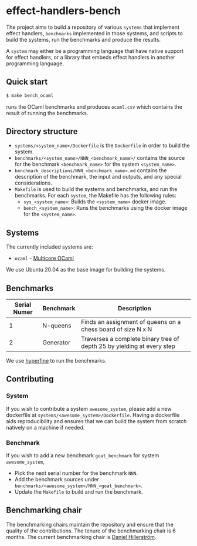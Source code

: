 # effect-handlers-bench

The project aims to build a repository of various `systems` that implement
effect handlers, `benchmarks` implemented in those systems, and scripts to
build the systems, run the benchmarks and produce the results.

A `system` may either be a programming language that have native support for
effect handlers, or a library that embeds effect handlers in another programming
language.

## Quick start

```bash
$ make bench_ocaml
```

runs the OCaml benchmarks and produces `ocaml.csv` which contains the result of
running the benchmarks.

## Directory structure

+ `systems/<system_name>/Dockerfile` is the `Dockerfile` in order to build
  the system.
+ `benchmarks/<system_name>/NNN_<benchmark_name>/` contains the source for the
  benchmark `<benchmark_name>` for the system `<system_name>`.
+ `benchmark_descriptions/NNN_<benchmark_name>.md` contains the description of
  the benchmark, the input and outputs, and any special considerations.
+ `Makefile` is used to build the systems and benchmarks, and run the
  benchmarks. For each `system`, the Makefile has the following rules:
  - `sys_<system_name>`: Builds the `<system_name>` docker image.
  - `bench_<system_name>`: Runs the benchmarks using the docker image for the
    `<system_name>`.

## Systems

The currently included systems are:

+ `ocaml` - [Multicore OCaml](https://github.com/ocaml-multicore/ocaml-multicore)

We use Ubuntu 20.04 as the base image for building the systems.

## Benchmarks

| Serial Numer | Benchmark | Description |
|--------------|-----------|-------------|
| 1 | N-queens | Finds an assignment of queens on a chess board of size N x N |
| 2 | Generator | Traverses a complete binary tree of depth 25 by yielding at every step |

We use [hyperfine](https://github.com/sharkdp/hyperfine) to run the benchmarks.

## Contributing

### System

If you wish to contribute a system `awesome_system`, please add a new dockerfile
at `systems/<awesome_system>/Dockerfile`. Having a dockerfile aids
reproducibility and ensures that we can build the system from scratch natively
on a machine if needed.

### Benchmark

If you wish to add a new benchmark `goat_benchmark` for system `awesome_system`,

+ Pick the next serial number for the benchmark `NNN`.
+ Add the benchmark sources under `benchmarks/<awesome_system>/NNN_<goat_benchmark>`.
+ Update the `Makefile` to build and run the benchmark.

## Benchmarking chair

The benchmarking chairs maintain the repository and ensure that the quality of
the contributions. The tenure of the benchmarking chair is 6 months. The current
benchmarking chair is [Daniel Hillerström](https://github.com/dhil).
